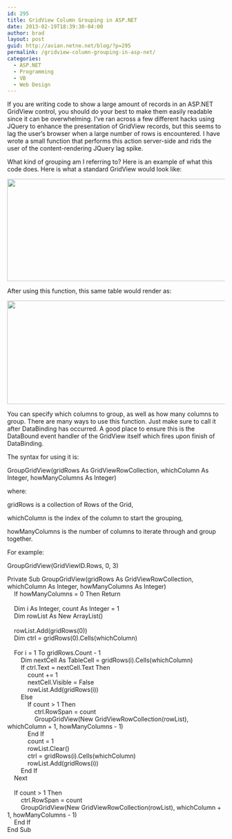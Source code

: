 ```yaml
---
id: 295
title: GridView Column Grouping in ASP.NET
date: 2013-02-19T18:39:30-04:00
author: brad
layout: post
guid: http://avian.netne.net/blog/?p=295
permalink: /gridview-column-grouping-in-asp-net/
categories:
  - ASP.NET
  - Programming
  - VB
  - Web Design
---
```

If you are writing code to show a large amount of records in an ASP.NET GridView control, you should do your best to make them easily readable since it can be overwhelming. I&#8217;ve ran across a few different hacks using JQuery to enhance the presentation of GridView records, but this seems to lag the user&#8217;s browser when a large number of rows is encountered. I have wrote a small function that performs this action server-side and rids the user of the content-rendering JQuery lag spike.

<!--more-->

What kind of grouping am I referring to? Here is an example of what this code does. Here is what a standard GridView would look like:

[<img class="alignnone size-full wp-image-299" title="before" src="/images/2013/02/before.png" alt="" width="536" height="236" srcset="/images/2013/02/before.png 536w, /images/2013/02/before-300x132.png 300w" sizes="(max-width: 536px) 100vw, 536px" />](/images/2013/02/before.png)

After using this function, this same table would render as:

[<img class="alignnone size-full wp-image-300" title="after" src="/images/2013/02/after.png" alt="" width="530" height="239" srcset="/images/2013/02/after.png 530w, /images/2013/02/after-300x135.png 300w" sizes="(max-width: 530px) 100vw, 530px" />](/images/2013/02/after.png)

You can specify which columns to group, as well as how many columns to group. There are many ways to use this function. Just make sure to call it after DataBinding has occurred. A good place to ensure this is the DataBound event handler of the GridView itself which fires upon finish of DataBinding.

The syntax for using it is:

GroupGridView(gridRows As GridViewRowCollection, whichColumn As Integer, howManyColumns As Integer)

where:

gridRows is a collection of Rows of the Grid,

whichColumn is the index of the column to start the grouping,

howManyColumns is the number of columns to iterate through and group together.

For example:

GroupGridView(GridViewID.Rows, 0, 3)

<div class="codecolorer-container vb default">
  <div class="vb codecolorer">
    <span class="kw2">Private</span> <span class="kw2">Sub</span> GroupGridView(gridRows <span class="kw4">As</span> GridViewRowCollection, whichColumn <span class="kw4">As</span> <span class="kw1">Integer</span>, howManyColumns <span class="kw4">As</span> <span class="kw1">Integer</span>)<br /> &nbsp; &nbsp; <span class="kw3">If</span> howManyColumns = 0 <span class="kw3">Then</span> Return<br /> <br /> &nbsp; &nbsp; <span class="kw4">Dim</span> i <span class="kw4">As</span> <span class="kw1">Integer</span>, count <span class="kw4">As</span> <span class="kw1">Integer</span> = 1<br /> &nbsp; &nbsp; <span class="kw4">Dim</span> rowList <span class="kw4">As</span> <span class="kw2">New</span> ArrayList()<br /> <br /> &nbsp; &nbsp; rowList.Add(gridRows(0))<br /> &nbsp; &nbsp; <span class="kw4">Dim</span> ctrl = gridRows(0).Cells(whichColumn)<br /> <br /> &nbsp; &nbsp; <span class="kw3">For</span> i = 1 <span class="kw3">To</span> gridRows.Count - 1<br /> &nbsp; &nbsp; &nbsp; &nbsp; <span class="kw4">Dim</span> nextCell <span class="kw4">As</span> TableCell = gridRows(i).Cells(whichColumn)<br /> &nbsp; &nbsp; &nbsp; &nbsp; <span class="kw3">If</span> ctrl.Text = nextCell.Text <span class="kw3">Then</span><br /> &nbsp; &nbsp; &nbsp; &nbsp; &nbsp; &nbsp; count += 1<br /> &nbsp; &nbsp; &nbsp; &nbsp; &nbsp; &nbsp; nextCell.Visible = <span class="kw5">False</span><br /> &nbsp; &nbsp; &nbsp; &nbsp; &nbsp; &nbsp; rowList.Add(gridRows(i))<br /> &nbsp; &nbsp; &nbsp; &nbsp; <span class="kw3">Else</span><br /> &nbsp; &nbsp; &nbsp; &nbsp; &nbsp; &nbsp; <span class="kw3">If</span> count > 1 <span class="kw3">Then</span><br /> &nbsp; &nbsp; &nbsp; &nbsp; &nbsp; &nbsp; &nbsp; &nbsp; ctrl.RowSpan = count<br /> &nbsp; &nbsp; &nbsp; &nbsp; &nbsp; &nbsp; &nbsp; &nbsp; GroupGridView(<span class="kw2">New</span> GridViewRowCollection(rowList), whichColumn + 1, howManyColumns - 1)<br /> &nbsp; &nbsp; &nbsp; &nbsp; &nbsp; &nbsp; <span class="kw3">End</span> <span class="kw3">If</span><br /> &nbsp; &nbsp; &nbsp; &nbsp; &nbsp; &nbsp; count = 1<br /> &nbsp; &nbsp; &nbsp; &nbsp; &nbsp; &nbsp; rowList.Clear()<br /> &nbsp; &nbsp; &nbsp; &nbsp; &nbsp; &nbsp; ctrl = gridRows(i).Cells(whichColumn)<br /> &nbsp; &nbsp; &nbsp; &nbsp; &nbsp; &nbsp; rowList.Add(gridRows(i))<br /> &nbsp; &nbsp; &nbsp; &nbsp; <span class="kw3">End</span> <span class="kw3">If</span><br /> &nbsp; &nbsp; <span class="kw3">Next</span><br /> <br /> &nbsp; &nbsp; <span class="kw3">If</span> count > 1 <span class="kw3">Then</span><br /> &nbsp; &nbsp; &nbsp; &nbsp; ctrl.RowSpan = count<br /> &nbsp; &nbsp; &nbsp; &nbsp; GroupGridView(<span class="kw2">New</span> GridViewRowCollection(rowList), whichColumn + 1, howManyColumns - 1)<br /> &nbsp; &nbsp; <span class="kw3">End</span> <span class="kw3">If</span><br /> <span class="kw3">End</span> <span class="kw2">Sub</span>
  </div>
</div>